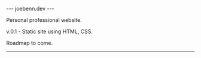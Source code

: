 --- joebenn.dev ---

Personal professional website.

v.0.1 - Static site using HTML, CSS.

Roadmap to come.

---

